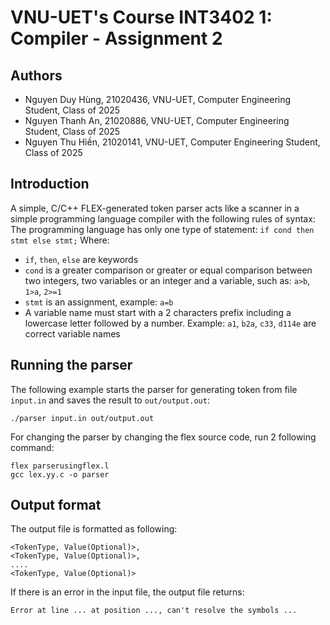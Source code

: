 # VNU-UET's Course INT3402 1: Compiler - Assignment 2

## Authors
- Nguyen Duy Hùng, 21020436, VNU-UET, Computer Engineering Student, Class of 2025 
- Nguyen Thanh An, 21020886, VNU-UET, Computer Engineering Student, Class of 2025
- Nguyen Thu Hiền, 21020141, VNU-UET, Computer Engineering Student, Class of 2025

## Introduction

A simple, C/C++ FLEX-generated token parser acts like a scanner in a simple programming language compiler with the following rules of syntax:
The programming language has only one type of statement: `if cond then stmt else stmt;` 
Where: 
- `if`, `then`, `else` are keywords
- `cond` is a greater comparison or greater or equal comparison between two integers, two variables or an integer and a variable, such as: `a>b`, `1>a`, `2>=1`
- `stmt` is an assignment, example: `a=b`
- A variable name must start with a 2 characters prefix including a lowercase letter followed by a number. Example: `a1`, `b2a`, `c33`, `d114e` are correct variable names     

## Running the parser

The following example starts the parser for generating token from file `input.in` and saves the result to `out/output.out`:

```
./parser input.in out/output.out
```

For changing the parser by changing the flex source code, run 2 following command:
```
flex parserusingflex.l
gcc lex.yy.c -o parser
```

## Output format

The output file is formatted as following:
```
<TokenType, Value(Optional)>,
<TokenType, Value(Optional)>,
....
<TokenType, Value(Optional)>
```
If there is an error in the input file, the output file returns: 
```
Error at line ... at position ..., can't resolve the symbols ... 
```
